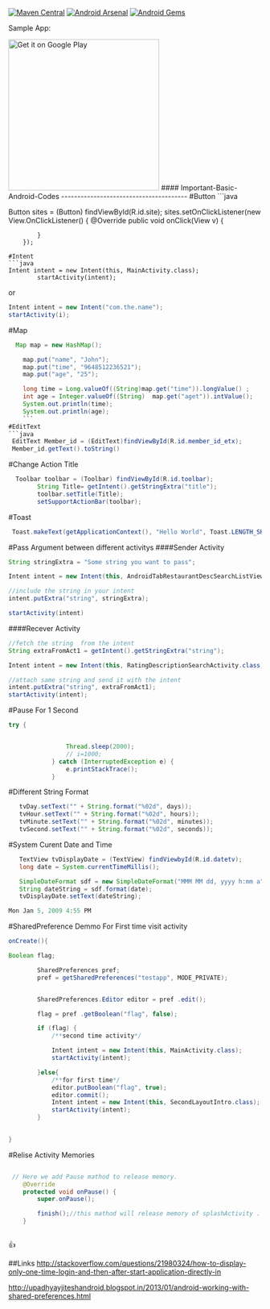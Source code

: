 [![Maven Central](https://img.shields.io/badge/maven%20central-appintro-green.svg)](http://search.maven.org/#browse%7C2137414099)
[![Android Arsenal](https://img.shields.io/badge/Android%20Arsenal-AppIntro-green.svg?style=flat)](https://android-arsenal.com/details/1/1939)
[![Android Gems](http://www.android-gems.com/badge/PaoloRotolo/AppIntro.svg?branch=master)](http://www.android-gems.com/lib/PaoloRotolo/AppIntro)

<p>Sample App:</p>
<a href="https://play.google.com/store/apps/details?id=christmaswallpaper.nazmul"><img alt="Get it on Google Play" src="https://play.google.com/intl/en_us/badges/images/apps/en-play-badge-border.png" width="300" /></a>
#### Important-Basic-Android-Codes
---------------------------------------
#Button
```java

Button sites =  (Button) findViewById(R.id.site);
        sites.setOnClickListener(new View.OnClickListener() {
            @Override
            public void onClick(View v) {

                
            }
        });

```
#Intent 
```java
Intent intent = new Intent(this, MainActivity.class);
        startActivity(intent);
```
or
```java
Intent intent = new Intent("com.the.name");
startActivity(i);
```
#Map
```java
  Map map = new HashMap();

    map.put("name", "John");
    map.put("time", "9648512236521");
    map.put("age", "25");

    long time = Long.valueOf((String)map.get("time")).longValue() ;
    int age = Integer.valueOf((String)  map.get("aget")).intValue();
    System.out.println(time);
    System.out.println(age);
    ```
#EditText
```java 
 EditText Member_id = (EditText)findViewById(R.id.member_id_etx);
 Member_id.getText().toString()
 ```
#Change Action Title 
```java
  Toolbar toolbar = (Toolbar) findViewById(R.id.toolbar);
        String Title= getIntent().getStringExtra("title");
        toolbar.setTitle(Title);
        setSupportActionBar(toolbar);
```
#Toast
```java
 Toast.makeText(getApplicationContext(), "Hello World", Toast.LENGTH_SHORT).show();
```
#Pass Argument between different activitys
####Sender Activity
```java
String stringExtra = "Some string you want to pass";

Intent intent = new Intent(this, AndroidTabRestaurantDescSearchListView.class);

//include the string in your intent
intent.putExtra("string", stringExtra);

startActivity(intent)
```
####Recever Activity
```java
//fetch the string  from the intent
String extraFromAct1 = getIntent().getStringExtra("string");

Intent intent = new Intent(this, RatingDescriptionSearchActivity.class);

//attach same string and send it with the intent
intent.putExtra("string", extraFromAct1);
startActivity(intent);
```


#Pause For 1 Second
```java
try {


                Thread.sleep(2000);
                // i=1000;
            } catch (InterruptedException e) {
                e.printStackTrace();
            }
```
#Different String Format
```java
   tvDay.setText("" + String.format("%02d", days));
   tvHour.setText("" + String.format("%02d", hours));
   tvMinute.setText("" + String.format("%02d", minutes));
   tvSecond.setText("" + String.format("%02d", seconds));
 ```
#System Curent Date and Time 
```java
   TextView tvDisplayDate = (TextView) findViewbyId(R.id.datetv);
   long date = System.currentTimeMillis(); 

   SimpleDateFormat sdf = new SimpleDateFormat("MMM MM dd, yyyy h:mm a");
   String dateString = sdf.format(date);   
   tvDisplayDate.setText(dateString);
```
```java
Mon Jan 5, 2009 4:55 PM
```
                        

#SharedPreference Demmo For First time visit activity
```java
onCreate(){

Boolean flag;

        SharedPreferences pref;
        pref = getSharedPreferences("testapp", MODE_PRIVATE);


        SharedPreferences.Editor editor = pref .edit();

        flag = pref .getBoolean("flag", false);

        if (flag) {
            /**second time activity*/

            Intent intent = new Intent(this, MainActivity.class);
            startActivity(intent);

        }else{
            /**for first time*/
            editor.putBoolean("flag", true);
            editor.commit();
            Intent intent = new Intent(this, SecondLayoutIntro.class);
            startActivity(intent);
        }

 
}
```
#Relise Activity Memories 

```java

 // Here we add Pause mathod to release memory.
    @Override
    protected void onPause() {
        super.onPause();

        finish();//this mathod will release memory of splashActivity .
    }
    
 ```
:+1:

##Links
http://stackoverflow.com/questions/21980324/how-to-display-only-one-time-login-and-then-after-start-application-directly-in

http://upadhyayjiteshandroid.blogspot.in/2013/01/android-working-with-shared-preferences.html
